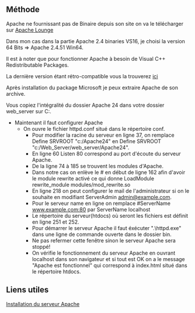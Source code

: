 ## Méthode
Apache ne fournissant pas de  Binaire depuis son site on va le télécharger sur [Apache Lounge](https://www.apachelounge.com/download/)

Dans mon cas dans la partie Apache 2.4 binaries VS16, je choisi la version 64 Bits => Apache 2.4.51 Win64.

Il est à noter que pour fonctionner Apache à besoin de Visual C++ Redistributable Packages.

La dernière version étant rétro-compatible vous la trouverez [ici](https://aka.ms/vs/17/release/VC_redist.x64.exe)

Après installation du package Microsoft je peux extraire Apache de son archive.

Vous copiez l'intégralité du dossier Apache 24 dans votre dossier web_server sur C:.

* Maintenant il faut configurer Apache
	* On ouvre le fichier httpd.conf situé dans le répertoire conf.
		* Pour modifier la racine du serveur en ligne 37, on remplace Define SRVROOT "c:/Apache24" en Define SRVROOT "c:/Web_Server/web_server/Apache24".
		* En ligne 60 Listen 80 correspond au port d'écoute du serveur Apache.
		* De la ligne 74 à 185 se trouvent les modules d'Apache.
		* Dans notre cas on enlève le # en début de ligne 162 afin d'avoir le module rewrite activé ce qui donne LoadModule rewrite_module modules/mod_rewrite.so
		* En ligne 218 on peut configurer le mail de l'administrateur si on le souhaite en modifiant ServerAdmin admin@example.com.
		* Pour le serveur name en ligne on remplace #ServerName www.example.com:80 par ServerName localhost
		* Le répertoire du serveur(htdocs) où seront les fichiers est définit en ligne 251 et 252.
		* Pour démarrer le serveur Apache il faut éxécuter ".\httpd.exe" dans une ligne de commande ouverte dans le dossier bin.
		* Ne pas refermer cette fenêtre sinon le serveur Apache sera stoppé!
		* On vérifie le fonctionnement du serveur Apache en ouvrant localhost dans son navigateur et si tout est OK on a le message "Apache est fonctionnel" qui correspond à index.html situé dans le répertoire htdocs.


## Liens utiles
[Installation du serveur Apache](https://www.youtube.com/watch?v=79XwZrJdzho&t=11s)
